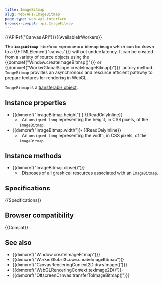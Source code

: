 ```yaml
---
title: ImageBitmap
slug: Web/API/ImageBitmap
page-type: web-api-interface
browser-compat: api.ImageBitmap
---
```


{{APIRef("Canvas API")}}{{AvailableInWorkers}}

The **`ImageBitmap`** interface represents a bitmap image which can be drawn to a {{HTMLElement("canvas")}} without undue latency. It can be created from a variety of source objects using the {{domxref("Window.createImageBitmap()")}} or {{domxref("WorkerGlobalScope.createImageBitmap()")}} factory method. `ImageBitmap` provides an asynchronous and resource efficient pathway to prepare textures for rendering in WebGL.

`ImageBitmap` is a [transferable object](/en-US/docs/Web/API/Web_Workers_API/Transferable_objects).

## Instance properties

- {{domxref("ImageBitmap.height")}} {{ReadOnlyInline}}
  - : An `unsigned long` representing the height, in CSS pixels, of the `ImageBitmap`.
- {{domxref("ImageBitmap.width")}} {{ReadOnlyInline}}
  - : An `unsigned long` representing the width, in CSS pixels, of the `ImageBitmap`.

## Instance methods

- {{domxref("ImageBitmap.close()")}}
  - : Disposes of all graphical resources associated with an `ImageBitmap`.

## Specifications

{{Specifications}}

## Browser compatibility

{{Compat}}

## See also

- {{domxref("Window.createImageBitmap")}}
- {{domxref("WorkerGlobalScope.createImageBitmap")}}
- {{domxref("CanvasRenderingContext2D.drawImage()")}}
- {{domxref("WebGLRenderingContext.texImage2D()")}}
- {{domxref("OffscreenCanvas.transferToImageBitmap()")}}
